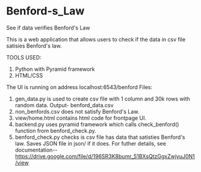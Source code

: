 # Benford-s_Law

See if data verifies Benford's Law

This is a web application that allows users to check if the data in csv file satisies Benford's law.

TOOLS USED:
1. Python with Pyramid framework
2. HTML/CSS

The UI is running on address localhost:6543/benford
Files:
1. gen_data.py is used to create csv file with 1 column and 30k rows with random data. Output- benford_data.csv
2. non_benfords.csv does not satisfy Benford's Law.
3. view/home.html contains html code for frontpage UI.
4. backend.py uses pyramid framework which calls check_benford() function from benford_check.py.
5. benford_check.py checks is csv file has data that satisties Benford's law. Saves JSON file in json/ if it does.
For futher details, see documentation-- https://drive.google.com/file/d/196SR3K8bumr_51BXsQtzGgxZwjyuJ0N1/view
